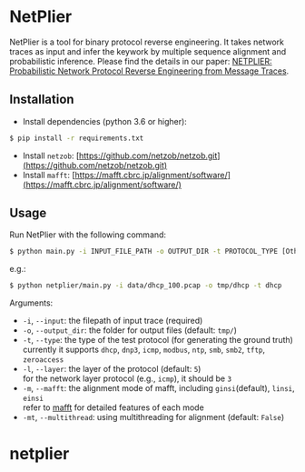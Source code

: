 # NetPlier

NetPlier is a tool for binary protocol reverse engineering. It takes network traces as input and infer the keywork by multiple sequence alignment and probabilistic inference. Please find the details in our paper: [NETPLIER: Probabilistic Network Protocol Reverse
Engineering from Message Traces](https://www.cs.purdue.edu/homes/ye203/pub/NDSS21a.pdf).

## Installation
- Install dependencies (python 3.6 or higher):
```bash
$ pip install -r requirements.txt
```
- Install `netzob`: [https://github.com/netzob/netzob.git](https://github.com/netzob/netzob.git)
- Install `mafft`: [https://mafft.cbrc.jp/alignment/software/](https://mafft.cbrc.jp/alignment/software/)

## Usage

Run NetPlier with the following command:
```bash
$ python main.py -i INPUT_FILE_PATH -o OUTPUT_DIR -t PROTOCOL_TYPE [Other Options]
```
e.g.:
```bash
$ python netplier/main.py -i data/dhcp_100.pcap -o tmp/dhcp -t dhcp 
```
Arguments:
- `-i`, `--input`: the filepath of input trace (required)
- `-o`, `--output_dir`: the folder for output files (default: `tmp/`)
- `-t`, `--type`: the type of the test protocol (for generating the ground truth)  
currently it supports `dhcp`, `dnp3`, `icmp`, `modbus`, `ntp`, `smb`, `smb2`, `tftp`, `zeroaccess`
- `-l`, `--layer`: the layer of the protocol (default: `5`)  
for the network layer protocol (e.g., `icmp`), it should be `3`
- `-m`, `--mafft`: the alignment mode of mafft, including `ginsi`(default), `linsi`, `einsi`  
refer to [mafft](https://mafft.cbrc.jp/alignment/software/algorithms/algorithms.html) for detailed features of each mode
- `-mt`, `--multithread`: using multithreading for alignment (default: `False`)
# netplier
